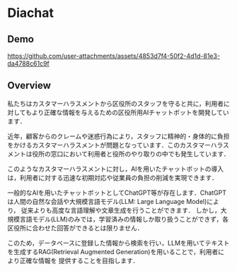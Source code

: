 # Diachat

## Demo
https://github.com/user-attachments/assets/4853d7f4-50f2-4d1d-81e3-da4788c61c9f

## Overview
私たちはカスタマーハラスメントから区役所のスタッフを守ると共に，利用者に対してもより正確な情報を与えるための区役所用AIチャットボットを開発しています．

近年，顧客からのクレームや迷惑行為により，スタッフに精神的・身体的に負担をかけるカスタマーハラスメントが問題となっています．このカスタマーハラスメントは役所の窓口において利用者と役所のやり取りの中でも発生しています．

このようなカスタマーハラスメントに対し，AIを用いたチャットボットの導入は，利用者に対する迅速な初期対応や従業員の負担の削減を実現できます．

一般的なAIを用いたチャットボットとしてChatGPT等が存在します．ChatGPTは人間の自然な会話や大規模言語モデル(LLM: Large Language Model)により，
従来よりも高度な言語理解や文章生成を行うことができます．
しかし，大規模言語モデル(LLM)のみでは，学習済みの情報しか取り扱うことができず，各区役所に合わせた回答ができるとは限りません．

このため，データベースに登録した情報から検索を行い，LLMを用いてテキストを生成するRAG(Retrieval Augmented Generation)を用いることで，利用者により正確な情報を
提供することを目指します．


